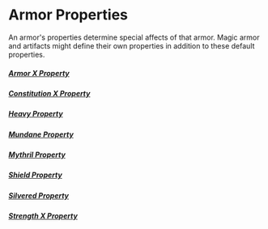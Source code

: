 ---
---

# Armor Properties

An armor's properties determine special affects of that armor. Magic armor and artifacts might define their own properties in addition to these default properties.

##### [Armor X Property](Armor%20X%20Property.md)

##### [Constitution X Property](Constitution%20X%20Property.md)

##### [Heavy Property](Heavy%20Property.md)

##### [Mundane Property](../../../Material%20Properties/Mundane%20Property.md)

##### [Mythril Property](../../../Material%20Properties/Mythril%20Property.md)

##### [Shield Property](Shield%20Property.md)

##### [Silvered Property](../../../Material%20Properties/Silvered%20Property.md)

##### [Strength X Property](Strength%20X%20Property.md)
